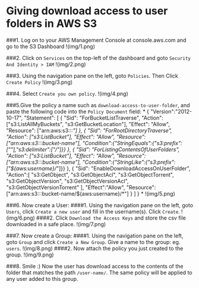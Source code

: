 Giving download access to user folders in AWS S3
================================================

###1. Log on to your AWS Management Console at console.aws.com and go to the S3 Dashboard
!(img/1.png)

###2. Click on `Services` on the top-left of the dashboard and goto `Security And Identity > IAM`
!(img/2.png)

###3. Using the navigation pane on the left, goto `Policies`. Then Click `Create Policy`
!(img/3.png)

###4. Select `Create you own policy`.
!(img/4.png)

###5.Give the policy a name such as `download-access-to-user-folder`, and paste the following code into the `Policy Document` field:
*
{
  "Version":"2012-10-17",
  "Statement": [
    {
      "Sid": "ForBucketListTraverse",
      "Action": ["s3:ListAllMyBuckets", "s3:GetBucketLocation"],
      "Effect": "Allow",
      "Resource": ["arn:aws:s3:::*"]
    },
    {
      "Sid": "ForRootDirectoryTraverse",
      "Action": ["s3:ListBucket"],
      "Effect": "Allow",
      "Resource": ["arn:aws:s3:::bucket-name"],
      "Condition":{"StringEquals":{"s3:prefix":[""],"s3:delimiter":["/"]}}
    },
    {
      "Sid": "ForListingContentsOfUserFolders",
      "Action": ["s3:ListBucket"],
      "Effect": "Allow",
      "Resource": ["arn:aws:s3:::bucket-name"],
      "Condition":{"StringLike":{"s3:prefix":["${aws:username}/*"]}}
    },
    {
       "Sid": "EnableDownloadAccessOnUserFolder",
       "Action":[
                "s3:GetObject",
                "s3:GetObjectAcl",
                "s3:GetObjectTorrent",
                "s3:GetObjectVersion",
                "s3:GetObjectVersionAcl",
                "s3:GetObjectVersionTorrent"
                ],
       "Effect":"Allow",
       "Resource": ["arn:aws:s3:::bucket-name/${aws:username}/*"]
    }
  ]
}
*
!(img/5.png)

###6. Now create a User:
####1. Using the navigation pane on the left, goto `Users`, click `Create a new user` and fill in the username(s). Click `Create`.
!(img/6.png)
####2. Click `Download the Access Keys` and store the csv file downloaded in a safe place.
!(img/7.png)

###7. Now create a Group:
####1. Using the navigation pane on the left, goto `Group` and click `Create a New Group`. Give a name to the group: eg. `users`.
!(img/8.png)
####2. Now attach the policy you just created to the group.
!(img/9.png)

###8. Smile :)
Now the user has download access to the contents of the folder that matches the path `/user-name/`. The same policy will be applied to any user added to this group.









